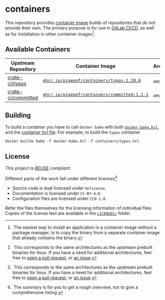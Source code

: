<!--
SPDX-FileCopyrightText: 2024 Jonas Fierlings <fnoegip@gmail.com>

SPDX-License-Identifier: CC-BY-4.0
-->

# containers

This repository provides [container image] builds of repositories that do not provide their own.
The primary purpose is for use in [GitLab CI/CD],
as well as for installation in other container images[^container-images-install].

[container image]: https://opencontainers.org/
[GitLab CI/CD]: https://docs.gitlab.com/ee/ci/docker/using_docker_images.html
[^container-images-install]: &ZeroWidthSpace;
  The easiest way to install an application in a container image without a package manager,
  is to copy the binary from a separate container image that already contains the binary.

## Available Containers

| Upstream Repository  | Container Image                                           | Architecture             |
| -------------------- | --------------------------------------------------------- | ------------------------ |
| [crate-ci/typos]     | [`ghcr.io/pigeonf/containers/typos:1.28.0`][typos]        | `amd64` [^crate-ci-arch] |
| [crate-ci/committed] | [`ghcr.io/pigeonf/containers/committed:1.1.1`][committed] | `amd64` [^crate-ci-arch] |

[crate-ci/typos]: https://github.com/crate-ci/typos
[typos]: https://github.com/PigeonF/containers/pkgs/container/containers%2Ftypos
[crate-ci/committed]: https://github.com/crate-ci/committed
[committed]: https://github.com/PigeonF/containers/pkgs/container/containers%2Fcommitted

[^crate-ci-arch]: &ZeroWidthSpace;
  This corresponds to the same architectures as the upstream prebuilt binaries for linux.
  If you have a need for additional architectures,
  feel free to [open a pull request],
  or [an issue].

[open a pull request]: https://github.com/PigeonF/containers/pulls
[an issue]: https://github.com/PigeonF/containers/issues

## Building

To build a container you have to call `docker bake` with both [`docker-bake.hcl`],
and the [container hcl file].
For example,
to build the `typos` container

[`docker-bake.hcl`]: ./docker-bake.hcl
[container hcl file]: ./containers/

```console
docker buildx bake -f docker-bake.hcl -f containers/typos.hcl
```

## License

_This project is [REUSE] compliant_.

[REUSE]: https://reuse.software/spec/

Different parts of the work fall under different licenses[^license-summary]

[^license-summary]: &ZeroWidthSpace;
  The summary is for you to get a rough overview,
  not to give a comprehensive listing.

- Source code is dual licensed under `Unlicense`.
- Documentation is licensed under `CC-BY-4.0`.
- Configuration files are licensed under `CC0-1.0`.

Refer the files themselves for the licensing information of individual files.
Copies of the license text are available in the [`LICENSES/`](./LICENSES/) folder.
